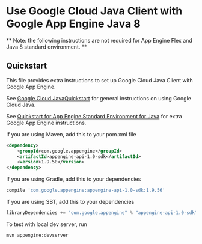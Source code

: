 Use Google Cloud Java Client with Google App Engine Java 8
=================================================

** Note: the following instructions are not required for App Engine Flex and Java 8 standard environment. **

Quickstart
----------
This file provides extra instructions to set up Google Cloud Java Client with Google App Engine.

See [Google Cloud JavaQuickstart](./README.md#quickstart) for general instructions on using Google Cloud Java.

See [Quickstart for App Engine Standard Environment for Java](https://cloud.google.com/appengine/docs/standard/java/quickstart-java8) for extra Google App Engine instructions.

If you are using Maven, add this to your pom.xml file
```xml
<dependency>
    <groupId>com.google.appengine</groupId>
    <artifactId>appengine-api-1.0-sdk</artifactId>
    <version>1.9.50</version>
</dependency>
```

If you are using Gradle, add this to your dependencies
```Groovy
compile 'com.google.appengine:appengine-api-1.0-sdk:1.9.56'
```
If you are using SBT, add this to your dependencies
```Scala
libraryDependencies += "com.google.appengine" % "appengine-api-1.0-sdk" % "1.9.56"
```

To test with local dev server, run
```
mvn appengine:devserver
```
